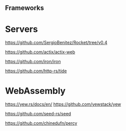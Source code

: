 Frameworks
------------------------------------------------------------------------------

Servers
==============================================================================

https://github.com/SergioBenitez/Rocket/tree/v0.4

https://github.com/actix/actix-web

https://github.com/iron/iron

https://github.com/http-rs/tide

WebAssembly
==============================================================================

https://yew.rs/docs/en/
https://github.com/yewstack/yew

https://github.com/seed-rs/seed

https://github.com/chinedufn/percy
